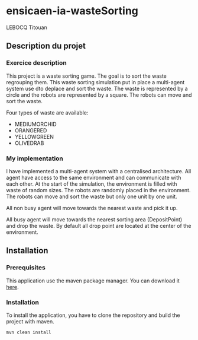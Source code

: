 # ensicaen-ia-wasteSorting

LEBOCQ Titouan

## Description du projet

### Exercice description

This project is a waste sorting game. The goal is to sort the waste regrouping them. This waste sorting simulation put
in place a multi-agent system use dto deplace and sort the waste. The waste is represented by a circle and the robots
are represented by a square. The robots can move and sort the waste.

Four types of waste are available:
* MEDIUMORCHID 
* ORANGERED 
* YELLOWGREEN 
* OLIVEDRAB

### My implementation

I have implemented a multi-agent system with a centralised architecture. All agent have access to the same environment
and can communicate with each other. At the start of the simulation, the environment is filled with waste of random
sizes. The robots are randomly placed in the environment. The robots can move and sort the waste but only one unit by
one unit.

All non busy agent will move towards the nearest waste and pick it up.

All busy agent will move towards the nearest sorting area (DepositPoint) and drop the waste. By default all drop point
are located at the center of the environment.

## Installation

### Prerequisites

This application use the maven package manager. You can download it [here](https://maven.apache.org/download.cgi).

### Installation

To install the application, you have to clone the repository and build the project with maven.

```bash
mvn clean install
```
